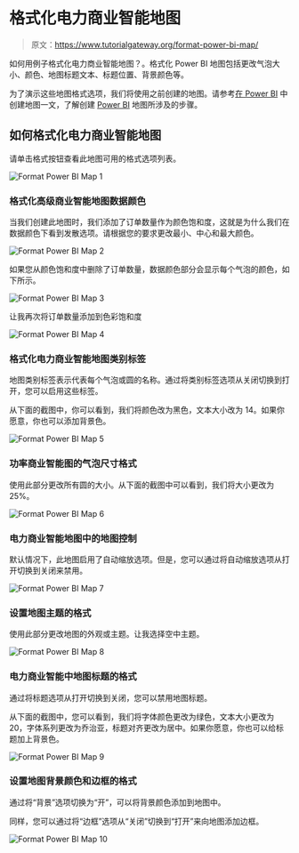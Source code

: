 # 格式化电力商业智能地图

> 原文：<https://www.tutorialgateway.org/format-power-bi-map/>

如何用例子格式化电力商业智能地图？。格式化 Power BI 地图包括更改气泡大小、颜色、地图标题文本、标题位置、背景颜色等。

为了演示这些地图格式选项，我们将使用之前创建的地图。请参考[在 Power BI](https://www.tutorialgateway.org/create-a-map-in-power-bi/) 中创建地图一文，了解创建 [Power BI](https://www.tutorialgateway.org/power-bi-tutorial/) 地图所涉及的步骤。

## 如何格式化电力商业智能地图

请单击格式按钮查看此地图可用的格式选项列表。

![Format Power BI Map 1](img/4dc8e6c9702f218d2084bbf23c44e28a.png)

### 格式化高级商业智能地图数据颜色

当我们创建此地图时，我们添加了订单数量作为颜色饱和度，这就是为什么我们在数据颜色下看到发散选项。请根据您的要求更改最小、中心和最大颜色。

![Format Power BI Map 2](img/05cf1bb6f8c45cc7562bc9f75297c6c8.png)

如果您从颜色饱和度中删除了订单数量，数据颜色部分会显示每个气泡的颜色，如下所示。

![Format Power BI Map 3](img/8023e5a8792f8d18489fd1c4b4af8f6c.png)

让我再次将订单数量添加到色彩饱和度

![Format Power BI Map 4](img/6cd9901e04b7d1bc9e947960564cbffc.png)

### 格式化电力商业智能地图类别标签

地图类别标签表示代表每个气泡或圆的名称。通过将类别标签选项从关闭切换到打开，您可以启用这些标签。

从下面的截图中，你可以看到，我们将颜色改为黑色，文本大小改为 14。如果你愿意，你也可以添加背景色。

![Format Power BI Map 5](img/4332b3fc293bcbe5ef669133440f3b12.png)

### 功率商业智能图的气泡尺寸格式

使用此部分更改所有圆的大小。从下面的截图中可以看到，我们将大小更改为 25%。

![Format Power BI Map 6](img/780f87f5c8684f58dddd2de96730a145.png)

### 电力商业智能地图中的地图控制

默认情况下，此地图启用了自动缩放选项。但是，您可以通过将自动缩放选项从打开切换到关闭来禁用。

![Format Power BI Map 7](img/714cdef165d25a2289b1c8c845262895.png)

### 设置地图主题的格式

使用此部分更改地图的外观或主题。让我选择空中主题。

![Format Power BI Map 8](img/61c90b3e0f950ab5122231c755b52c49.png)

### 电力商业智能中地图标题的格式

通过将标题选项从打开切换到关闭，您可以禁用地图标题。

从下面的截图中，您可以看到，我们将字体颜色更改为绿色，文本大小更改为 20，字体系列更改为乔治亚，标题对齐更改为居中。如果你愿意，你也可以给标题加上背景色。

![Format Power BI Map 9](img/cf5bd264664e56eea3819c8b3bcb6454.png)

### 设置地图背景颜色和边框的格式

通过将“背景”选项切换为“开”，可以将背景颜色添加到地图中。

同样，您可以通过将“边框”选项从“关闭”切换到“打开”来向地图添加边框。

![Format Power BI Map 10](img/13770250fe2158aee685bd4df5225590.png)